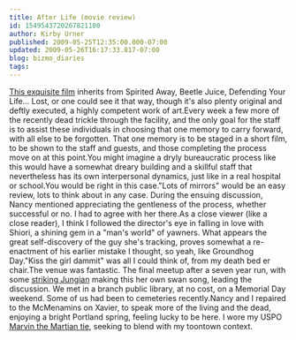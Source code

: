 ```yaml
---
title: After Life (movie review)
id: 1549543720267821100
author: Kirby Urner
published: 2009-05-25T12:35:00.000-07:00
updated: 2009-05-26T16:17:33.817-07:00
blog: bizmo_diaries
tags: 
---
```


[This exquisite film](http://www.imdb.com/title/tt0165078/) inherits from Spirited Away, Beetle Juice, Defending Your Life... Lost, or one could see it that way, though it's also plenty original and deftly executed, a highly competent work of art.Every week a few more of the recently dead trickle through the facility, and the only goal for the staff is to assist these individuals in choosing that one memory to carry forward, with all else to be forgotten.  That one memory is to be staged in a short film, to be shown to the staff and guests, and those completing the process move on at this point.You might imagine a dryly bureaucratic process like this would have a somewhat dreary building and a skillful staff that nevertheless has its own interpersonal dynamics, just like in a real hospital or school.You would be right in this case."Lots of mirrors" would be an easy review, lots to think about in any case.  During the ensuing discussion, Nancy mentioned appreciating the gentleness of the process, whether successful or no.  I had to agree with her there.As a close viewer (like a close reader), I think I followed the director's eye in falling in love with Shiori, a shining gem in a "man's world" of yawners.  What appears the great self-discovery of the guy she's tracking, proves somewhat a re-enactment of his earlier mistake I thought, so yeah, like Groundhog Day."Kiss the girl dammit" was all I could think of, from my death bed er chair.The venue was fantastic.  The final meetup after a seven year run, with some [striking Jungian](http://www.flickr.com/photos/17157315@N00/3563214335/) making this her own swan song, leading the discussion.  We met in a branch public library, at no cost, on a Memorial Day weekend.  Some of us had been to cemeteries recently.Nancy and I repaired to the McMenamins on Xavier, to speak more of the living and the dead, enjoying a bright Portland spring, feeling lucky to be here.  I wore my USPO [Marvin the Martian tie](http://mybizmo.blogspot.com/2008/11/smiley-guy.html), seeking to blend with my toontown context.